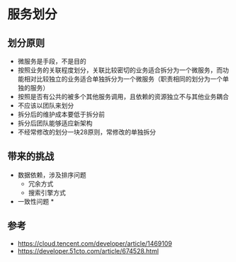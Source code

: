 # 服务划分

## 划分原则
* 微服务是手段，不是目的
* 按照业务的关联程度划分，关联比较密切的业务适合拆分为一个微服务，而功能相对比较独立的业务适合单独拆分为一个微服务（职责相同的划分为一个单独的服务）
* 按照是否有公共的被多个其他服务调用，且依赖的资源独立不与其他业务耦合
* 不应该以团队来划分
* 拆分后的维护成本要低于拆分前
* 拆分后团队能够适应新架构
* 不经常修改的划分一块28原则，常修改的单独拆分

## 带来的挑战
* 数据依赖，涉及排序问题
   * 冗余方式
   * 搜索引擎方式
* 一致性问题
   * 

## 参考
* https://cloud.tencent.com/developer/article/1469109
* https://developer.51cto.com/article/674528.html

